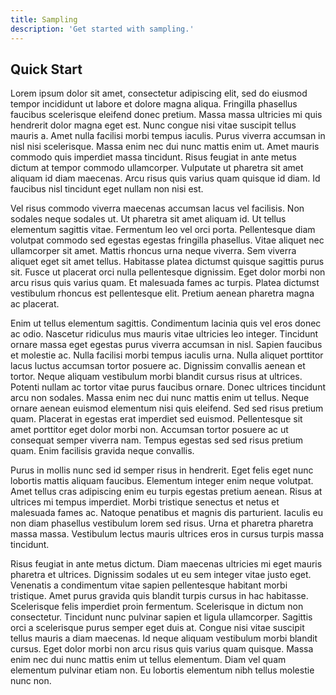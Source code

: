```yaml
---
title: Sampling
description: 'Get started with sampling.'
---
```


## Quick Start

Lorem ipsum dolor sit amet, consectetur adipiscing elit, sed do eiusmod tempor incididunt ut labore et dolore magna aliqua. Fringilla phasellus faucibus scelerisque eleifend donec pretium. Massa massa ultricies mi quis hendrerit dolor magna eget est. Nunc congue nisi vitae suscipit tellus mauris a. Amet nulla facilisi morbi tempus iaculis. Purus viverra accumsan in nisl nisi scelerisque. Massa enim nec dui nunc mattis enim ut. Amet mauris commodo quis imperdiet massa tincidunt. Risus feugiat in ante metus dictum at tempor commodo ullamcorper. Vulputate ut pharetra sit amet aliquam id diam maecenas. Arcu risus quis varius quam quisque id diam. Id faucibus nisl tincidunt eget nullam non nisi est.

Vel risus commodo viverra maecenas accumsan lacus vel facilisis. Non sodales neque sodales ut. Ut pharetra sit amet aliquam id. Ut tellus elementum sagittis vitae. Fermentum leo vel orci porta. Pellentesque diam volutpat commodo sed egestas egestas fringilla phasellus. Vitae aliquet nec ullamcorper sit amet. Mattis rhoncus urna neque viverra. Sem viverra aliquet eget sit amet tellus. Habitasse platea dictumst quisque sagittis purus sit. Fusce ut placerat orci nulla pellentesque dignissim. Eget dolor morbi non arcu risus quis varius quam. Et malesuada fames ac turpis. Platea dictumst vestibulum rhoncus est pellentesque elit. Pretium aenean pharetra magna ac placerat.

Enim ut tellus elementum sagittis. Condimentum lacinia quis vel eros donec ac odio. Nascetur ridiculus mus mauris vitae ultricies leo integer. Tincidunt ornare massa eget egestas purus viverra accumsan in nisl. Sapien faucibus et molestie ac. Nulla facilisi morbi tempus iaculis urna. Nulla aliquet porttitor lacus luctus accumsan tortor posuere ac. Dignissim convallis aenean et tortor. Neque aliquam vestibulum morbi blandit cursus risus at ultrices. Potenti nullam ac tortor vitae purus faucibus ornare. Donec ultrices tincidunt arcu non sodales. Massa enim nec dui nunc mattis enim ut tellus. Neque ornare aenean euismod elementum nisi quis eleifend. Sed sed risus pretium quam. Placerat in egestas erat imperdiet sed euismod. Pellentesque sit amet porttitor eget dolor morbi non. Accumsan tortor posuere ac ut consequat semper viverra nam. Tempus egestas sed sed risus pretium quam. Enim facilisis gravida neque convallis.

Purus in mollis nunc sed id semper risus in hendrerit. Eget felis eget nunc lobortis mattis aliquam faucibus. Elementum integer enim neque volutpat. Amet tellus cras adipiscing enim eu turpis egestas pretium aenean. Risus at ultrices mi tempus imperdiet. Morbi tristique senectus et netus et malesuada fames ac. Natoque penatibus et magnis dis parturient. Iaculis eu non diam phasellus vestibulum lorem sed risus. Urna et pharetra pharetra massa massa. Vestibulum lectus mauris ultrices eros in cursus turpis massa tincidunt.

Risus feugiat in ante metus dictum. Diam maecenas ultricies mi eget mauris pharetra et ultrices. Dignissim sodales ut eu sem integer vitae justo eget. Venenatis a condimentum vitae sapien pellentesque habitant morbi tristique. Amet purus gravida quis blandit turpis cursus in hac habitasse. Scelerisque felis imperdiet proin fermentum. Scelerisque in dictum non consectetur. Tincidunt nunc pulvinar sapien et ligula ullamcorper. Sagittis orci a scelerisque purus semper eget duis at. Congue nisi vitae suscipit tellus mauris a diam maecenas. Id neque aliquam vestibulum morbi blandit cursus. Eget dolor morbi non arcu risus quis varius quam quisque. Massa enim nec dui nunc mattis enim ut tellus elementum. Diam vel quam elementum pulvinar etiam non. Eu lobortis elementum nibh tellus molestie nunc non.
